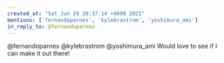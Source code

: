 ```yaml
---
created_at: "Sat Jun 19 20:37:14 +0000 2021"
mentions: ['fernandoparnes', 'kylebrastrom', 'yoshimura_ami']
in_reply_to: @fernandoparnes
---
```


@fernandoparnes @kylebrastrom @yoshimura_ami Would love to see if I can make it out there!